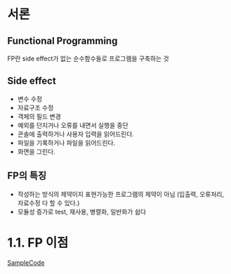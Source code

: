 # 서론
## Functional Programming
FP란 side effect가 없는 순수함수들로 프로그램을 구축하는 것

## Side effect 
- 변수 수정
- 자료구조 수정
- 객체의 필드 변경
- 예외를 던지거나 오류를 내면서 실행을 중단
- 콘솔에 출력하거나 사용자 입력을 읽어드린다.
- 파일을 기록하거나 파일을 읽어드린다.
- 화면을 그린다.

## FP의 특징
- 작성하는 방식의 제약이지 표현가능한 프로그램의 제약이 아님 (입출력, 오류처리, 자료수정 다 할 수 있다.)
- 모듈성 증가로 test, 재사용, 병렬화, 일반화가 쉽다

# 1.1. FP 이점
[SampleCode](Sample01_SideEffect.scala)




